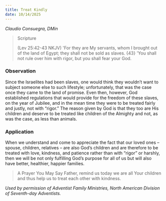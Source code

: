 ```yaml
---
title: Treat Kindly
date: 10/14/2025
---
```


_Claudio Consuegra, DMin_

> <p>Scripture</p>
> (Lev 25:42-43 NKJV) 'For they are My servants, whom I brought out of the land of Egypt; they shall not be sold as slaves. {43} 'You shall not rule over him with rigor, but you shall fear your God.

### Observation

Since the Israelites had been slaves, one would think they wouldn’t want to subject someone else to such lifestyle; unfortunately, that was the case once they came to the land of promise. Even then, however, God established regulations that would provide for the freedom of these slaves, on the year of Jubilee, and in the mean time they were to be treated fairly and justly, not with “rigor.” The reason given by God is that they too are His children and deserve to be treated like children of the Almighty and not, as was the case, as less than animals.

### Application

When we understand and come to appreciate the fact that our loved ones – spouse, children, relatives – are also God’s children and are therefore to be treated with love, kindness, and patience rather than with “rigor” or harshly, then we will be not only fulfilling God’s purpose for all of us but will also have better, healthier, happier families.

> <callout>A Prayer You May Say</callout>
> Father, remind us today we are all Your children and thus help us to treat each other with kindness.

_Used by permission of Adventist Family Ministries, North American Division of Seventh-day Adventists._